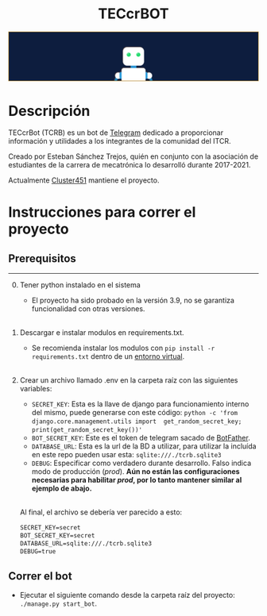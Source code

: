 <h1 align="center">TECcrBOT</h1>

!["banner"](banner.jpg)

# Descripción
TECcrBot (TCRB) es un bot de [Telegram](https://telegram.org/) dedicado a proporcionar información y utilidades a los integrantes de la comunidad del ITCR.

Creado por Esteban Sánchez Trejos, quién en conjunto con la asociación de estudiantes de la carrera de mecatrónica lo desarrolló durante 2017-2021. 

Actualmente [Cluster451](https://cluster451.org/) mantiene el proyecto.

# Instrucciones para correr el proyecto


## Prerequisitos
---
0. Tener python instalado en el sistema
   - El proyecto ha sido probado en la versión 3.9, no se garantiza funcionalidad con otras versiones.
<br></br> 

1. Descargar e instalar modulos en requirements.txt.
   - Se recomienda instalar los modulos con `pip install -r requirements.txt` dentro de un [entorno virtual](https://docs.python.org/3/tutorial/venv.html).
<br></br>

1. Crear un archivo llamado .env en la carpeta raíz con las siguientes variables:

   - `SECRET_KEY`: Esta es la llave de django para funcionamiento interno del mismo, puede generarse con este código: `python -c 'from django.core.management.utils import  get_random_secret_key; print(get_random_secret_key())'`
   - `BOT_SECRET_KEY`: Este es el token de telegram sacado de [BotFather](https://t.me/botfather).
   - `DATABASE_URL`: Esta es la url de la BD a utilizar, para utilizar la incluída en este repo pueden usar esta: `sqlite:///./tcrb.sqlite3`
   - `DEBUG`: Especificar como verdadero durante desarrollo. Falso indica modo de producción (*prod*). **Aún no están las configuraciones necesarias para habilitar *prod*, por lo tanto mantener similar al ejemplo de abajo.**
   <br></br> 

    Al final, el archivo se debería ver parecido a esto:

    ```
    SECRET_KEY=secret
    BOT_SECRET_KEY=secret
    DATABASE_URL=sqlite:///./tcrb.sqlite3
    DEBUG=true
    ```
## Correr el bot
- Ejecutar el siguiente comando desde la carpeta raíz del proyecto: `./manage.py start_bot`.

